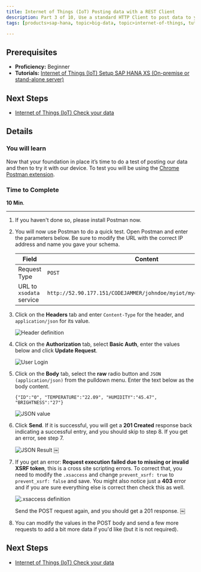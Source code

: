 ```yaml
---
title: Internet of Things (IoT) Posting data with a REST Client
description: Part 3 of 10, Use a standard HTTP Client to post data to your SAP HANA tables
tags: [products>sap-hana, topic>big-data, topic>internet-of-things, tutorial>beginner ]

---
```


## Prerequisites  
 - **Proficiency:** Beginner
 - **Tutorials:** [Internet of Things (IoT) Setup SAP HANA XS (On-premise or stand-alone server)](http://go.sap.com/developer/tutorials/iot-part2-hanaxs-setup.html)


## Next Steps
 - [Internet of Things (IoT) Check your data](http://go.sap.com/developer/tutorials/iot-part4-checking-data.html)

## Details
### You will learn  
Now that your foundation in place it’s time to do a test of posting our data and then to try it with our device. To test you will be using the [Chrome Postman extension](https://chrome.google.com/webstore/detail/postman-rest-client/fdmmgilgnpjigdojojpjoooidkmcomcm?hl=en).

### Time to Complete
**10 Min**.

---
1. If you haven't done so, please install Postman now.

2. You will now use Postman to do a quick test. Open Postman and enter the parameters below. Be sure to modify the URL with the correct IP address and name you gave your schema.

     Field                    | Content
     ------------------------ | -------------
     Request Type             | `POST`
     URL to `xsodata` service | `http://52.90.177.151/CODEJAMMER/johndoe/myiot/mydata.xsodata/DATA`

3. Click on the **Headers** tab and enter `Content-Type` for the header, and `application/json` for its value.

     ![Header definition](https://raw.githubusercontent.com/SAPDocuments/Tutorials/master/tutorials/iot-part3-posting-data-hana/p3_3.png)

4. Click on the **Authorization** tab, select **Basic Auth**, enter the values below and click **Update Request**.

     ![User Login](https://raw.githubusercontent.com/SAPDocuments/Tutorials/master/tutorials/iot-part3-posting-data-hana/p3_4.png)

5. Click on the **Body** tab, select the **raw** radio button and `JSON (application/json)` from the pulldown menu. Enter the text below as the body content.

     `{"ID":"0", "TEMPERATURE":"22.09", "HUMIDITY":"45.47", "BRIGHTNESS":"27"}`

     ![JSON value](https://raw.githubusercontent.com/SAPDocuments/Tutorials/master/tutorials/iot-part3-posting-data-hana/p3_5.png)
6. Click **Send**. If it is successful, you will get a **201 Created** response back indicating a successful entry, and you should skip to step 8. If you get an error, see step 7.

     ![JSON Result](https://raw.githubusercontent.com/SAPDocuments/Tutorials/master/tutorials/iot-part3-posting-data-hana/p3_6.png)
 ￼
7. If you get an error: **Request execution failed due to missing or invalid XSRF token**,  this is a cross site scripting errors. To correct that, you need to modify the `.xsaccess` and change `prevent_xsrf: true` to `prevent_xsrf: false` and save. You might also notice just a **403** error and if you are sure everything else is correct then check this as well.

     ![.xsaccess definition](https://raw.githubusercontent.com/SAPDocuments/Tutorials/master/tutorials/iot-part3-posting-data-hana/p3_7.png)


     Send the POST request again, and you should get a 201 response.
￼

8. You can modify the values in the POST body and send a few more requests to add a bit more data if you'd like (but it is not required).

## Next Steps
 - [Internet of Things (IoT) Check your data](http://go.sap.com/developer/tutorials/iot-part4-checking-data.html)

